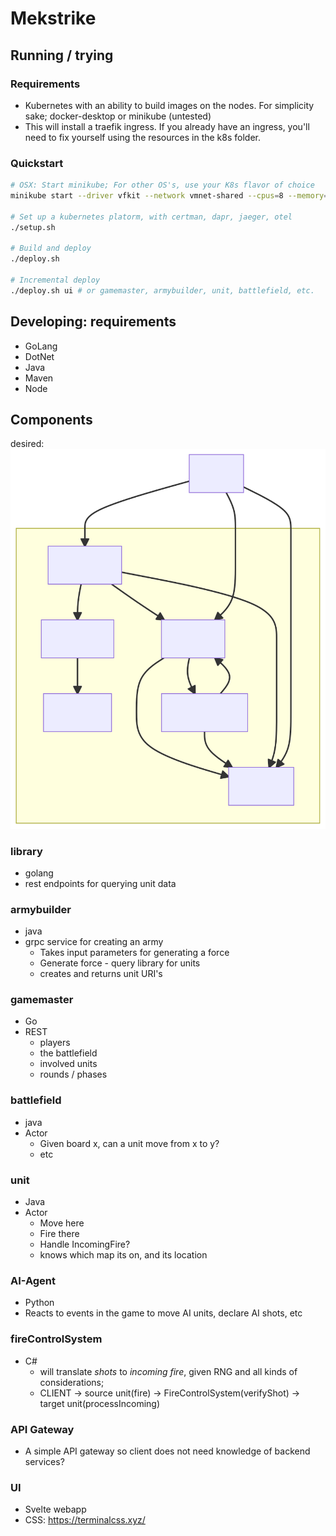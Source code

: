 # Mekstrike

## Running / trying

### Requirements

- Kubernetes with an ability to build images on the nodes. For simplicity sake; docker-desktop or minikube (untested)
- This will install a traefik ingress. If you already have an ingress, you'll need to fix yourself using the resources in the k8s folder.

### Quickstart

```sh
# OSX: Start minikube; For other OS's, use your K8s flavor of choice
minikube start --driver vfkit --network vmnet-shared --cpus=8 --memory=12g --disk-size=60g --profile mekstrike

# Set up a kubernetes platorm, with certman, dapr, jaeger, otel
./setup.sh

# Build and deploy
./deploy.sh

# Incremental deploy
./deploy.sh ui # or gamemaster, armybuilder, unit, battlefield, etc.
```

## Developing: requirements

- GoLang 
- DotNet 
- Java 
- Maven 
- Node

## Components

desired:
![overview](overview.svg)

### library

- golang
- rest endpoints for querying unit data

### armybuilder

- java
- grpc service for creating an army
  - Takes input parameters for generating a force
  - Generate force - query library for units
  - creates and returns unit URI's
  
### gamemaster

- Go
- REST
  - players
  - the battlefield
  - involved units
  - rounds / phases

### battlefield

- java
- Actor
  - Given board x, can a unit move from x to y?
  - etc

### unit

- Java
- Actor
  - Move here
  - Fire there
  - Handle IncomingFire?
  - knows which map its on, and its location

### AI-Agent
- Python
- Reacts to events in the game to move AI units, declare AI shots, etc

### fireControlSystem

- C#
  - will translate *shots* to *incoming fire*, given RNG and all kinds of considerations;
  - CLIENT -> source unit(fire) -> FireControlSystem(verifyShot) -> target unit(processIncoming)
  
### API Gateway

- A simple API gateway so client does not need knowledge of backend services?

### UI

- Svelte webapp
- CSS: <https://terminalcss.xyz/>

